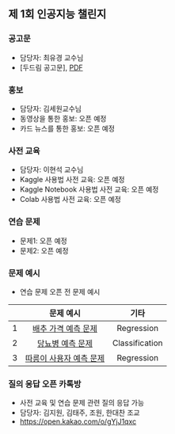 ## 제 1회 인공지능 챌린지

### 공고문
- 담당자: 최유경 교수님
- [두드림 공고문], [PDF](https://github.com/SejongAI-Challenge/2020.AI.Challenge/blob/master/%E1%84%8C%E1%85%A6%201%E1%84%92%E1%85%AC%20AI%20%E1%84%8E%E1%85%A2%E1%86%AF%E1%84%85%E1%85%B5%E1%86%AB%E1%84%8C%E1%85%B5-%E1%84%8B%E1%85%A1%E1%86%AB%E1%84%82%E1%85%A2%E1%84%86%E1%85%AE%E1%86%AB.pdf)

### 홍보
- 담당자: 김세원교수님
- 동영상을 통한 홍보: 오픈 예정
- 카드 뉴스를 통한 홍보: 오픈 예정

### 사전 교육 
- 담당자: 이현석 교수님
- Kaggle 사용법 사전 교육: 오픈 예정
- Kaggle Notebook 사용법 사전 교육: 오픈 예정
- Colab 사용법 사전 교육: 오픈 예정

### 연습 문제
- 문제1: 오픈 예정
- 문제2: 오픈 예정

### 문제 예시
- 연습 문제 오픈 전 문제 예시 

| | 문제 예시 | 기타 | 
|:--:|:--:|:--:|
| 1 | [배추 가격 예측 문제](https://www.kaggle.com/c/2020-ai-exam-cabbage) | Regression |
| 2 | [당뇨병 예측 문제](https://www.kaggle.com/c/2020-ai-exam-diabetes) | Classification |
| 3 | [따릉이 사용자 예측 문제](https://www.kaggle.com/c/2020-ai-exam-biker) | Regression | 


### 질의 응답 오픈 카톡방
- 사전 교육 및 연습 문제 관련 질의 응답 가능
- 담당자: 김지원, 김태주, 조원, 한대찬 조교
- https://open.kakao.com/o/gYjJ1qxc



